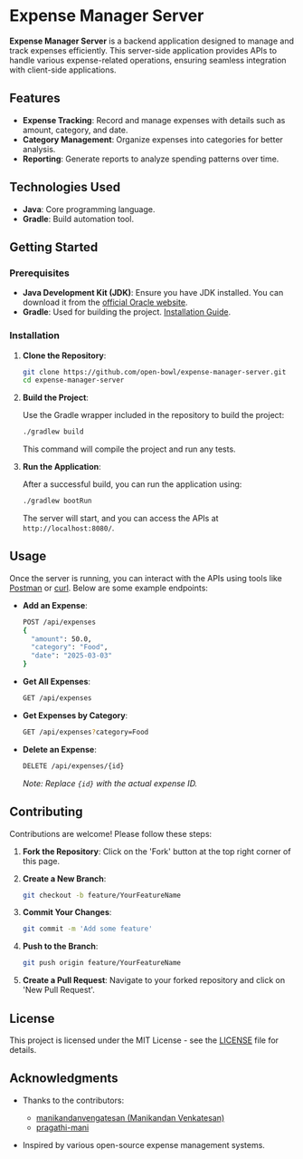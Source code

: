 # Expense Manager Server

**Expense Manager Server** is a backend application designed to manage and track expenses efficiently. This server-side application provides APIs to handle various expense-related operations, ensuring seamless integration with client-side applications.

## Features

- **Expense Tracking**: Record and manage expenses with details such as amount, category, and date.
- **Category Management**: Organize expenses into categories for better analysis.
- **Reporting**: Generate reports to analyze spending patterns over time.

## Technologies Used

- **Java**: Core programming language.
- **Gradle**: Build automation tool.

## Getting Started

### Prerequisites

- **Java Development Kit (JDK)**: Ensure you have JDK installed. You can download it from the [official Oracle website](https://www.oracle.com/java/technologies/javase-jdk11-downloads.html).
- **Gradle**: Used for building the project. [Installation Guide](https://gradle.org/install/).

### Installation

1. **Clone the Repository**:

   ```bash
   git clone https://github.com/open-bowl/expense-manager-server.git
   cd expense-manager-server
   ```

2. **Build the Project**:

   Use the Gradle wrapper included in the repository to build the project:

   ```bash
   ./gradlew build
   ```

   This command will compile the project and run any tests.

3. **Run the Application**:

   After a successful build, you can run the application using:

   ```bash
   ./gradlew bootRun
   ```

   The server will start, and you can access the APIs at `http://localhost:8080/`.

## Usage

Once the server is running, you can interact with the APIs using tools like [Postman](https://www.postman.com/) or [curl](https://curl.se/). Below are some example endpoints:

- **Add an Expense**:

  ```bash
  POST /api/expenses
  {
    "amount": 50.0,
    "category": "Food",
    "date": "2025-03-03"
  }
  ```

- **Get All Expenses**:

  ```bash
  GET /api/expenses
  ```

- **Get Expenses by Category**:

  ```bash
  GET /api/expenses?category=Food
  ```

- **Delete an Expense**:

  ```bash
  DELETE /api/expenses/{id}
  ```

  *Note: Replace `{id}` with the actual expense ID.*

## Contributing

Contributions are welcome! Please follow these steps:

1. **Fork the Repository**: Click on the 'Fork' button at the top right corner of this page.

2. **Create a New Branch**:

   ```bash
   git checkout -b feature/YourFeatureName
   ```

3. **Commit Your Changes**:

   ```bash
   git commit -m 'Add some feature'
   ```

4. **Push to the Branch**:

   ```bash
   git push origin feature/YourFeatureName
   ```

5. **Create a Pull Request**: Navigate to your forked repository and click on 'New Pull Request'.

## License

This project is licensed under the MIT License - see the [LICENSE](LICENSE) file for details.

## Acknowledgments

- Thanks to the contributors:
  - [manikandanvengatesan (Manikandan Venkatesan)](https://github.com/manikandanvengatesan)
  - [pragathi-mani](https://github.com/pragathi-mani)

- Inspired by various open-source expense management systems.

